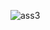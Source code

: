 ![ass3](https://user-images.githubusercontent.com/114347214/201063757-57e1ea35-c053-4891-a274-e337123a1b81.png)
